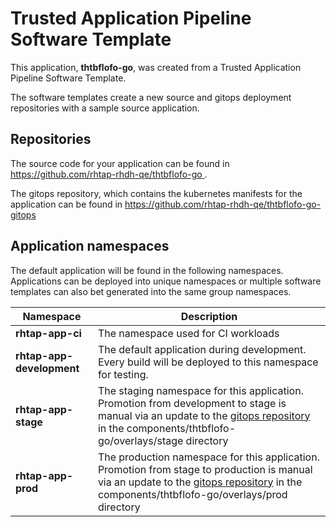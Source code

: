 # Trusted Application Pipeline Software Template

This application, **thtbflofo-go**, was created from a Trusted Application Pipeline Software Template.

The software templates create a new source and gitops deployment repositories with a sample source application. 

## Repositories

The source code for your application can be found in [https://github.com/rhtap-rhdh-qe/thtbflofo-go ](https://github.com/rhtap-rhdh-qe/thtbflofo-go ).
 
The gitops repository, which contains the kubernetes manifests for the application can be found in 
[https://github.com/rhtap-rhdh-qe/thtbflofo-go-gitops ](https://github.com/rhtap-rhdh-qe/thtbflofo-go-gitops ) 

## Application namespaces 

The default application will be found in the following namespaces. Applications can be deployed into unique namespaces or multiple software templates can also bet generated into the same group namespaces.  

|  Namespace   |  Description   |  
| -------- | -------- |
| **rhtap-app-ci** | The namespace used for CI workloads |
| **rhtap-app-development** | The default application during development. Every build will be deployed to this namespace for testing. |
| **rhtap-app-stage** | The staging namespace for this application. Promotion from development to stage is manual via an update to the [gitops repository](https://github.com/rhtap-rhdh-qe/thtbflofo-go-gitops ) in the components/thtbflofo-go/overlays/stage directory |
| **rhtap-app-prod** | The production namespace for this application. Promotion from stage to production is manual via an update to the [gitops repository](https://github.com/rhtap-rhdh-qe/thtbflofo-go-gitops ) in the components/thtbflofo-go/overlays/prod directory |